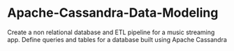 # Apache-Cassandra-Data-Modeling
Create a non relational database and ETL pipeline for a music streaming app. Define queries and tables for a database built using Apache Cassandra
